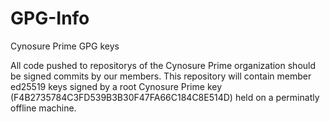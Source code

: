 # GPG-Info
Cynosure Prime GPG keys

All code pushed to repositorys of the Cynosure Prime organization should be signed commits by our members.
This repository will contain member ed25519 keys signed by a root Cynosure Prime key (F4B2735784C3FD539B3B30F47FA66C184C8E514D) held on a perminatly offline machine.
